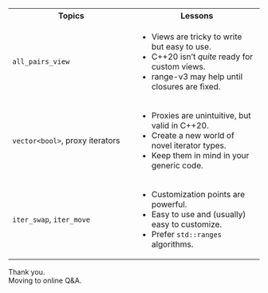 <section>

<table class="hl-block compare-columns conclusion">
	<colgroup>
		<col style="width: 50%" />
		<col style="width: 50%" />
	</colgroup>
	<tr>
        <th class="cell-right-align">Topics</th>
        <th class="cell-left-align">Lessons</th>
	</tr>
	<tr class="fragment">
		<td class="cell-right-align"><code>all_pairs_view</code></td>
		<td>
			<ul>
				<li>Views are tricky to write but easy to use.</li>
				<li>C++20 isn’t <i>quite</i> ready for custom views.</li>
				<li>range-v3 may help until closures are fixed.</li>
			</ul>
		</td>
    </tr>
    <tr class="fragment">
		<td class="cell-right-align"><code>vector&lt;bool></code>, proxy iterators</td>
		<td>
			<ul>
				<li>Proxies are unintuitive, but valid in C++20.</li>
				<li>Create a new world of novel iterator types.</li>
				<li>Keep them in mind in your generic code.</li>
			</ul>
		</td>
    </tr>
    <tr class="fragment">
		<td class="cell-right-align"><code>iter_swap</code>, <code>iter_move</code></td>
		<td>
			<ul>
				<li>Customization points are powerful.</li>
				<li>Easy to use and (usually) easy to customize.</li>
				<li>Prefer <code>std::ranges</code> algorithms.</li>
			</ul>
		</td>
    </tr>
</table>

</section>
<section>

<div class="hl-block pretty-big-text">
Thank you.
</div>

<aside class="notes">
Moving to online Q&A.
</aside>

</section>
